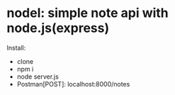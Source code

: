 # nodel: simple note api with node.js(express)
Install: 
* clone
* npm i
* node server.js
* Postman[POST]: localhost:8000/notes
